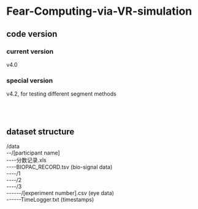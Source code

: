 # Fear-Computing-via-VR-simulation

## code version
### current version
v4.0
### special version
v4.2, for testing different segment methods

 <br> <br>

## dataset structure
/data <br>
--/[participant name]<br>
----分数记录.xls<br>
----BIOPAC_RECORD.tsv (bio-signal data)<br>
----/1<br>
----/2<br>
----/3<br>
------/[experiment number].csv (eye data)<br>
------TimeLogger.txt (timestamps)<br>
    

